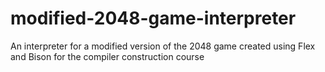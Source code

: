 # modified-2048-game-interpreter
An interpreter for a modified version of the 2048 game created using Flex and Bison for the compiler construction course

